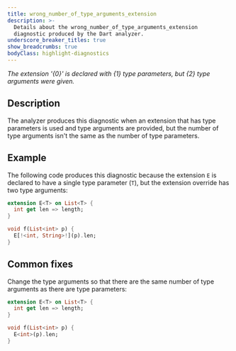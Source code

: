 ```yaml
---
title: wrong_number_of_type_arguments_extension
description: >-
  Details about the wrong_number_of_type_arguments_extension
  diagnostic produced by the Dart analyzer.
underscore_breaker_titles: true
show_breadcrumbs: true
bodyClass: highlight-diagnostics
---
```


_The extension '{0}' is declared with {1} type parameters, but {2} type
arguments were given._

## Description

The analyzer produces this diagnostic when an extension that has type
parameters is used and type arguments are provided, but the number of type
arguments isn't the same as the number of type parameters.

## Example

The following code produces this diagnostic because the extension `E` is
declared to have a single type parameter (`T`), but the extension override
has two type arguments:

```dart
extension E<T> on List<T> {
  int get len => length;
}

void f(List<int> p) {
  E[!<int, String>!](p).len;
}
```

## Common fixes

Change the type arguments so that there are the same number of type
arguments as there are type parameters:

```dart
extension E<T> on List<T> {
  int get len => length;
}

void f(List<int> p) {
  E<int>(p).len;
}
```
